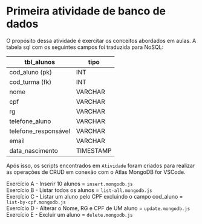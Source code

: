 # Primeira atividade de banco de dados

O propósito dessa atividade é exercitar os conceitos abordados em aulas. A tabela sql com os seguintes campos foi traduzida para NoSQL:

| tbl_alunos  | tipo | 
| ------------- | ------- |
| cod_aluno (pk) | INT |
| cod_turma (fk)  | INT |
| nome| VARCHAR |
|cpf| VARCHAR |
|rg| VARCHAR |
|telefone_aluno| VARCHAR |
|telefone_responsável| VARCHAR |
|email| VARCHAR | 
|data_nascimento| TIMESTAMP |

Após isso, os scripts encontrados em ```Atividade``` foram criados para realizar as operações de CRUD em conexão com o Atlas MongoDB for VSCode.

Exercício A - Inserir 10 alunos = ```insert.mongodb.js```\
Exercício B - Listar todos os alunos = ```list-all.mongodb.js```\
Exercício C - Listar um aluno pelo CPF excluindo o campo cod_aluno = ```list-by-cpf.mongodb.js```\
Exercício D - Alterar o Nome, RG e CPF de UM aluno = ```update.mongodb.js```\
Exercício E - Excluir um aluno = ```delete.mongodb.js```
